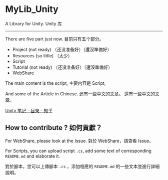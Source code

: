 # MyLib_Unity

 A Library for Unity. Unity 库

___

There are five part just now. 目前只有五个部分。

- Project (not ready) （还没准备好）（還沒準備好）
- Resources (so little) （太少）
- Script
- Tutorial (not ready) （还没准备好）（還沒準備好）
- WebShare

The main content is the script, 主要内容是 Script,

And some of the Article in Chinese. 还有一些中文的文章。 還有一些中文的文章。

[Unity 笔记 - 目录 - 知乎](https://zhuanlan.zhihu.com/p/75911713)

## How to contribute ? 如何貢獻？

For WebShare, please look at the Issue. 對於 WebShare，請查看 Issue。

For Scripts, you can upload script `.cs`, add some text of corresponding `README.md` and elaborate it.

對於腳本，您可以上傳腳本 `.cs` ，添加相應的 `README.md` 的一些文本並進行詳細說明。
